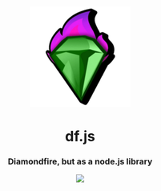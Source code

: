 <p align="center">
  <img src="https://raw.githubusercontent.com/df-js/df.js/main/df-js.png" width="200" height="200" />
</p>

<h1 align="center">df.js</h1>
<h3 align="center">Diamondfire, but as a node.js library</h3>
<p align="center">
  <img src="https://github.com/df-js/df.js/actions/workflows/npm-auto.yml/badge.svg">
</p>

